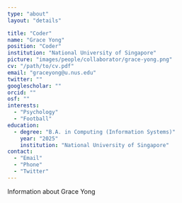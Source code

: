 ```yaml
---
type: "about"
layout: "details"

title: "Coder"
name: "Grace Yong"
position: "Coder"
institution: "National University of Singapore"
picture: "images/people/collaborator/grace-yong.png"
cv: "/path/to/cv.pdf"
email: "graceyong@u.nus.edu"
twitter: ""
googlescholar: ""
orcid: ""
osf: ""
interests:
  - "Psychology"
  - "Football"
education:
  - degree: "B.A. in Computing (Information Systems)"
    year: "2025"
    institution: "National University of Singapore"
contact:
  - "Email"
  - "Phone"
  - "Twitter"
---
```


Information about Grace Yong
